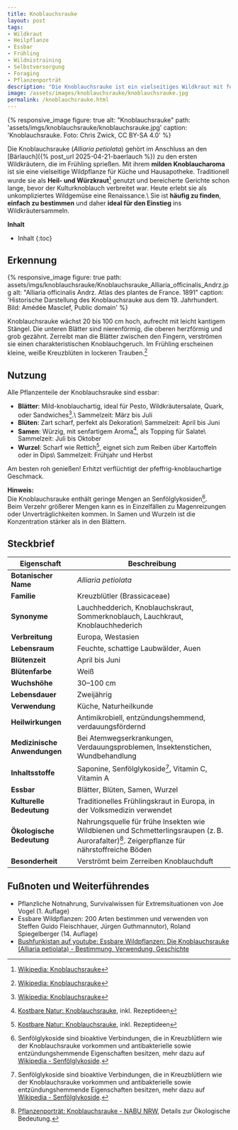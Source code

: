 ```yaml
---
title: Knoblauchsrauke
layout: post
tags:
- Wildkraut
- Heilpflanze
- Essbar
- Frühling
- Wildnistraining
- Selbstversorgung
- Foraging
- Pflanzenporträt
description: "Die Knoblauchsrauke ist ein vielseitiges Wildkraut mit feinem Knoblauchgeschmack. Erfahre alles über Erkennung, Nutzung in der Küche und Heilwirkung."
image: /assets/images/knoblauchsrauke/knoblauchsrauke.jpg
permalink: /knoblauchsrauke.html
---
```

{% responsive_image figure: true 
alt: "Knoblauchsrauke"
path: 'assets/imgs/knoblauchsrauke/knoblauchsrauke.jpg'
caption: 'Knoblauchsrauke. Foto: Chris Zwick, CC BY-SA 4.0' %}

Die Knoblauchsrauke (*Alliaria petiolata*) 
gehört im Anschluss an den [Bärlauch]({% post_url 2025-04-21-baerlauch %})
zu den ersten Wildkräutern, die im Frühling sprießen.
Mit ihrem **milden Knoblaucharoma** ist sie eine vielseitige Wildpflanze 
für Küche und Hausapotheke.
Traditionell wurde sie als **Heil- und Würzkraut**[^wiki] genutzt 
und bereicherte Gerichte schon lange, bevor der Kulturknoblauch verbreitet war.
Heute erlebt sie als unkompliziertes Wildgemüse eine Renaissance.\\
Sie ist **häufig zu finden**, **einfach zu bestimmen** 
und daher **ideal für den Einstieg** ins Wildkräutersammeln.
<!--break-->

**Inhalt**
* Inhalt
{:toc}

## Erkennung

{% responsive_image figure: true 
path: assets/imgs/knoblauchsrauke/Knoblauchsrauke_Alliaria_officinalis_Andrz.jpg
alt: "Alliaria officinalis Andrz. Atlas des plantes de France. 1891"
caption: 'Historische Darstellung des Knoblauchsrauke aus dem 19. Jahrhundert. 
Bild: Amédée Masclef, Public domain' %}

Knoblauchsrauke wächst 20 bis 100 cm hoch, aufrecht mit leicht kantigem Stängel.
Die unteren Blätter sind nierenförmig, die oberen herzförmig und grob gezähnt.
Zerreibt man die Blätter zwischen den Fingern, 
verströmen sie einen charakteristischen Knoblauchgeruch.
Im Frühling erscheinen kleine, weiße Kreuzblüten in lockeren Trauben.[^wiki]

## Nutzung 

Alle Pflanzenteile der Knoblauchsrauke sind essbar:

- **Blätter**: Mild-knoblauchartig, ideal für Pesto, Wildkräutersalate, Quark,
oder Sandwiches[^wiki].\\
Sammelzeit: März bis Juli
- **Blüten**: Zart scharf, perfekt als Dekoration\\
Sammelzeit: April bis Juni
- **Samen**: Würzig, mit senfartigem Aroma[^kostbarenatur], als Topping für Salate\\
Sammelzeit: Juli bis Oktober
- **Wurzel**: Scharf wie Rettich[^kostbarenatur], 
eignet sich zum Reiben über Kartoffeln oder in Dips\\
Sammelzeit: Frühjahr und Herbst

Am besten roh genießen! Erhitzt verflüchtigt der pfeffrig-knoblauchartige Geschmack.

**Hinweis:**  
Die Knoblauchsrauke enthält geringe Mengen an Senfölglykosiden[^senfoelglykoside].  
Beim Verzehr größerer Mengen kann es in Einzelfällen zu Magenreizungen 
oder Unverträglichkeiten kommen.
In Samen und Wurzeln ist die Konzentration stärker als in den Blättern.

## Steckbrief

| **Eigenschaft**           | **Beschreibung**                                           |
|---------------------------|------------------------------------------------------------|
| **Botanischer Name**      | *Alliaria petiolata*                                       |
| **Familie**               | Kreuzblütler (Brassicaceae)                                |
| **Synonyme**              | Lauchhedderich, Knoblauchskraut, Sommerknoblauch, Lauchkraut, Knoblauchhederich |
| **Verbreitung**           | Europa, Westasien                                          |
| **Lebensraum**            | Feuchte, schattige Laubwälder, Auen                        |
| **Blütenzeit**            | April bis Juni                                             |
| **Blütenfarbe**           | Weiß                                                       |
| **Wuchshöhe**             | 30–100 cm                                                  |
| **Lebensdauer**           | Zweijährig                                                 |
| **Verwendung**            | Küche, Naturheilkunde                                      |
| **Heilwirkungen**         | Antimikrobiell, entzündungshemmend, verdauungsfördernd     |
| **Medizinische Anwendungen** | Bei Atemwegserkrankungen, Verdauungsproblemen, Insektenstichen, Wundbehandlung |
| **Inhaltsstoffe**         | Saponine, Senfölglykoside[^senfoelglykoside], Vitamin C, Vitamin A            |
| **Essbar**                | Blätter, Blüten, Samen, Wurzel                             |
| **Kulturelle Bedeutung**  | Traditionelles Frühlingskraut in Europa, in der Volksmedizin verwendet |
| **Ökologische Bedeutung** | Nahrungsquelle für frühe Insekten wie Wildbienen und Schmetterlingsraupen (z. B. Aurorafalter)[^nabu]. Zeigerpflanze für nährstoffreiche Böden |
| **Besonderheit**          | Verströmt beim Zerreiben Knoblauchduft                     |

## Fußnoten und Weiterführendes

[^wiki]: [Wikipedia: Knoblauchsrauke](https://de.wikipedia.org/wiki/Knoblauchsrauke)
[^kostbarenatur]: [Kostbare Natur: Knoblauchsrauke](https://www.kostbarenatur.net/pflanzen/knoblauchsrauke/), inkl. Rezeptideen
[^wildfind]: [Wildfind: Knoblauchsrauke](https://wildfind.com/pflanzen/knoblauchsrauke), inkl. Erntekalender)
[^nabu]: [Pflanzenporträt: Knoblauchsrauke - NABU NRW](https://nrw.nabu.de/tiere-und-pflanzen/aktionen-und-projekte/zeit-der-schmetterlinge/wissen/schmetterlingspflanzen/22786.html), Details zur Ökologische Bedeutung.
[^senfoelglykoside]: Senfölglykoside sind bioaktive Verbindungen, die in Kreuzblütlern wie der Knoblauchsrauke vorkommen und antibakterielle sowie entzündungshemmende Eigenschaften besitzen, mehr dazu auf [Wikipedia - Senfölglykoside](https://de.wikipedia.org/wiki/Senfölglykoside).

- Pflanzliche Notnahrung, Survivalwissen für Extremsituationen von Joe Vogel (1. Auflage)
- Essbare Wildpflanzen: 200 Arten bestimmen und verwenden von Steffen Guido Fleischhauer, Jürgen Guthmannutor), Roland Spiegelberger (14. Auflage)
- [Bushfunkistan auf youtube: Essbare Wildpflanzen: Die Knoblauchsrauke (Alliaria petiolata) - Bestimmung, Verwendung, Geschichte](https://www.youtube.com/watch?v=W4N1btNSv0U)

